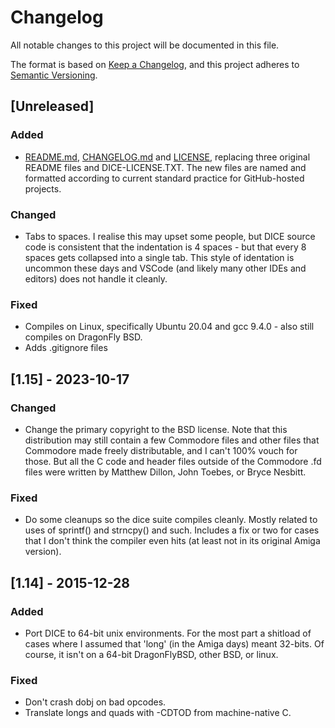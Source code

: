 # Changelog

All notable changes to this project will be documented in this file.

The format is based on [Keep a Changelog](https://keepachangelog.com/en/1.0.0/),
and this project adheres to [Semantic Versioning](https://semver.org/spec/v2.0.0.html).

## [Unreleased]

### Added

- [README.md](README.md), [CHANGELOG.md](CHANGELOG.md) and [LICENSE](LICENSE),
  replacing three original README files and DICE-LICENSE.TXT. The new files are
  named and formatted according to current standard practice for GitHub-hosted
  projects.

### Changed

- Tabs to spaces. I realise this may upset some people, but DICE source code is
  consistent that the indentation is 4 spaces - but that every 8 spaces gets
  collapsed into a single tab. This style of identation is uncommon these days
  and VSCode (and likely many other IDEs and editors) does not handle it
  cleanly.

### Fixed

- Compiles on Linux, specifically Ubuntu 20.04 and gcc 9.4.0 - also still
  compiles on DragonFly BSD.
- Adds .gitignore files


## [1.15] - 2023-10-17

### Changed

- Change the primary copyright to the BSD license.
  Note that this distribution may still contain a few Commodore files
  and other files that Commodore made freely distributable, and I
  can't 100% vouch for those.  But all the C code and header files
  outside of the Commodore .fd files were written by Matthew Dillon,
  John Toebes, or Bryce Nesbitt.

### Fixed

- Do some cleanups so the dice suite compiles cleanly.  Mostly related
  to uses of sprintf() and strncpy() and such.  Includes a fix or
  two for cases that I don't think the compiler even hits (at least
  not in its original Amiga version).


## [1.14] - 2015-12-28

### Added

- Port DICE to 64-bit unix environments.  For the most part a shitload of
  cases where I assumed that 'long' (in the Amiga days) meant 32-bits.  Of
  course, it isn't on a 64-bit DragonFlyBSD, other BSD, or linux.

### Fixed

- Don't crash dobj on bad opcodes.
- Translate longs and quads with -CDTOD from machine-native C.
